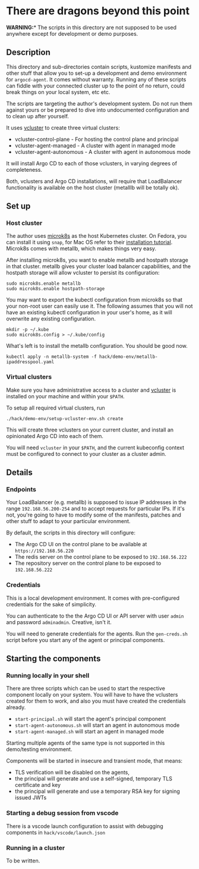 # There are dragons beyond this point

**WARNING:*** The scripts in this directory are not supposed to be used anywhere except for development or demo purposes. 

## Description

This directory and sub-directories contain scripts, kustomize manifests and other stuff that allow you to set-up a development and demo environment for `argocd-agent`. It comes without warranty. Running any of these scripts can fiddle with your connected cluster up to the point of no return, could break things on your local system, etc etc.

The scripts are targeting the author's development system. Do not run them against yours or be prepared to dive into undocumented configuration and to clean up after yourself.

It uses [vcluster](https://github.com/loft-sh/vcluster) to create three virtual clusters:

* vcluster-control-plane - For hosting the control plane and principal
* vcluster-agent-managed - A cluster with agent in managed mode
* vcluster-agent-autonomous - A cluster with agent in autonomous mode

It will install Argo CD to each of those vclusters, in varying degrees of completeness.

Both, vclusters and Argo CD installations, will require that LoadBalancer functionality is available on the host cluster (metalllb will be totally ok).

## Set up

### Host cluster

The author uses [microk8s](https://microk8s.io/) as the host Kubernetes cluster. On Fedora, you can install it using `snap`, for Mac OS refer to their [installation tutorial](https://ubuntu.com/tutorials/install-microk8s-on-mac-os#1-overview). Microk8s comes with metallb, which makes things very easy.

After installing microk8s, you want to enable metallb and hostpath storage in that cluster. metallb gives your cluster load balancer capabilities, and the hostpath storage will allow vcluster to persist its configuration:  

```shell
sudo microk8s.enable metallb
sudo microk8s.enable hostpath-storage
```

You may want to export the kubectl configuration from microk8s so that your non-root user can easily use it. The following assumes that you will not have an existing kubectl configuration in your user's home, as it will overwrite any existing configuration.

```shell
mkdir -p ~/.kube
sudo microk8s.config > ~/.kube/config
```

What's left is to install the metallb configuration. You should be good now.

```
kubectl apply -n metallb-system -f hack/demo-env/metallb-ipaddresspool.yaml
```

### Virtual clusters

Make sure you have administrative access to a cluster and [vcluster](https://github.com/loft-sh/vcluster) is installed on your machine and within your `$PATH`. 

To setup all required virtual clusters, run

```
./hack/demo-env/setup-vcluster-env.sh create
```

This will create three vclusters on your current cluster, and install an opinionated Argo CD into each of them.

You will need `vcluster` in your `$PATH`, and the current kubeconfig context must be configured to connect to your cluster as a cluster admin.

## Details

### Endpoints

Your LoadBalancer (e.g. metallb) is supposed to issue IP addresses in the range `192.168.56.200-254` and to accept requests for particular IPs. If it's not, you're going to have to modify some of the manifests, patches and other stuff to adapt to your particular environment.

By default, the scripts in this directory will configure:

* The Argo CD UI on the control plane to be available at `https://192.168.56.220`
* The redis server on the control plane to be exposed to `192.168.56.222`
* The repository server on the control plane to be exposed to `192.168.56.222`

### Credentials

This is a local development environment. It comes with pre-configured credentials for the sake of simplicity.

You can authenticate to the the Argo CD UI or API server with user `admin` and password `adminadmin`. Creative, isn't it.

You will need to generate credentials for the agents. Run the `gen-creds.sh` script before you start any of the agent or principal components.

## Starting the components

### Running locally in your shell

There are three scripts which can be used to start the respective component locally on your system. You will have to have the vclusters created for them to work, and also you must have created the credentials already.

* `start-principal.sh` will start the agent's principal component
* `start-agent-autonomous.sh` will start an agent in autonomous mode
* `start-agent-managed.sh` will start an agent in managed mode

Starting multiple agents of the same type is not supported in this demo/testing environment.

Components will be started in insecure and transient mode, that means:

* TLS verification will be disabled on the agents,
* the principal will generate and use a self-signed, temporary TLS certificate and key
* the principal will generate and use a temporary RSA key for signing issued JWTs

### Starting a debug session from vscode

There is a vscode launch configuration to assist with debugging components in `hack/vscode/launch.json`

### Running in a cluster

To be written.
